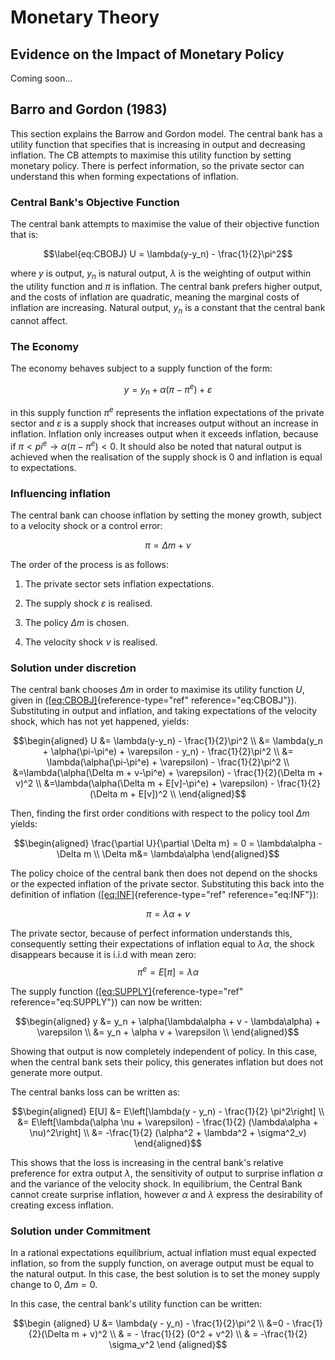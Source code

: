 # Monetary Theory

## Evidence on the Impact of Monetary Policy

Coming soon...

## Barro and Gordon (1983)

This section explains the Barrow and Gordon model. The central bank has
a utility function that specifies that is increasing in output and
decreasing inflation. The CB attempts to maximise this utility function
by setting monetary policy. There is perfect information, so the private
sector can understand this when forming expectations of inflation.

### Central Bank's Objective Function

The central bank attempts to maximise the value of their objective
function that is: 

$$\label{eq:CBOBJ}
  U = \lambda(y-y_n) - \frac{1}{2}\pi^2$$ 

where $y$ is output, $y_n$ is
natural output, $\lambda$ is the weighting of output within the utility
function and $\pi$ is inflation. The central bank prefers higher output,
and the costs of inflation are quadratic, meaning the marginal costs of
inflation are increasing. Natural output, $y_n$ is a constant that the
central bank cannot affect.

### The Economy

The economy behaves subject to a supply function of the form:

$$\label{eq:SUPPLY}
  y = y_n + \alpha(\pi-\pi^e) + \varepsilon$$ 
  
in this supply function $\pi^e$ represents the inflation expectations of the private sector and
$\varepsilon$ is a supply shock that increases output without an
increase in inflation. Inflation only increases output when it exceeds
inflation, because if $\pi < pi^e \rightarrow \alpha(\pi - \pi^e) < 0$.
It should also be noted that natural output is achieved when the
realisation of the supply shock is 0 and inflation is equal to
expectations.

### Influencing inflation

The central bank can choose inflation by setting the money growth,
subject to a velocity shock or a control error: 

$$\label{eq:INF}
  \pi = \Delta m + \nu$$ 
  
The order of the process is as follows:

1.  The private sector sets inflation expectations.

2.  The supply shock $\varepsilon$ is realised.

3.  The policy $\Delta m$ is chosen.

4.  The velocity shock $\nu$ is realised.

### Solution under discretion

The central bank chooses $\Delta m$ in order to maximise its utility
function $U$, given in ([\[eq:CBOBJ\]](#eq:CBOBJ){reference-type="ref"
reference="eq:CBOBJ"}). Substituting in output and inflation, and taking
expectations of the velocity shock, which has not yet happened, yields:

$$\begin{aligned}
    U &= \lambda(y-y_n) - \frac{1}{2}\pi^2 \\
    &= \lambda(y_n + \alpha(\pi-\pi^e) + \varepsilon - y_n) - \frac{1}{2}\pi^2 \\
    &= \lambda(\alpha(\pi-\pi^e) + \varepsilon) - \frac{1}{2}\pi^2 \\
    &=\lambda(\alpha(\Delta m + v-\pi^e) + \varepsilon) - \frac{1}{2}(\Delta m + v)^2 \\
    &=\lambda(\alpha(\Delta m + E[v]-\pi^e) + \varepsilon) - \frac{1}{2}(\Delta m + E[v])^2 \\
  \end{aligned}$$ 
  
  Then, finding the first order conditions with respect
to the policy tool $\Delta m$ yields: 

$$\begin{aligned}
        \frac{\partial U}{\partial \Delta m} = 0 = \lambda\alpha  - \Delta m \\
        \Delta m&= \lambda\alpha
    \end{aligned}$$

The policy choice of the central bank then does not depend on the shocks
or the expected inflation of the private sector. Substituting this back
into the definition of inflation
([\[eq:INF\]](#eq:INF){reference-type="ref" reference="eq:INF"}):

$$\pi = \lambda\alpha + \nu$$ 

The private sector, because of perfect
information understands this, consequently setting their expectations of
inflation equal to $\lambda\alpha$, the shock disappears because it is
i.i.d with mean zero: $$\pi^e = E[\pi] = \lambda\alpha$$

The supply function ([\[eq:SUPPLY\]](#eq:SUPPLY){reference-type="ref"
reference="eq:SUPPLY"}) can now be written: 

$$\begin{aligned}
      y &= y_n + \alpha(\lambda\alpha + v - \lambda\alpha) + \varepsilon \\ 
      &= y_n + \alpha v + \varepsilon \\ 
\end{aligned}$$

Showing that output is now completely independent of policy. In this
case, when the central bank sets their policy, this generates inflation
but does not generate more output.

The central banks loss can be written as: 

$$\begin{aligned}
      E[U] &= E\left[\lambda(y - y_n) - \frac{1}{2} \pi^2\right] \\
      &= E\left[\lambda(\alpha \nu + \varepsilon) - \frac{1}{2} (\lambda\alpha + \nu)^2\right] \\
      &= -\frac{1}{2} (\alpha^2 + \lambda^2 + \sigma^2_v)
\end{aligned}$$ 

This shows that the loss is increasing in the central
bank's relative preference for extra output $\lambda$, the sensitivity
of output to surprise inflation $\alpha$ and the variance of the
velocity shock. In equilibrium, the Central Bank cannot create surprise
inflation, however $\alpha$ and $\lambda$ express the desirability of
creating excess inflation.

### Solution under Commitment

In a rational expectations equilibrium, actual inflation must equal
expected inflation, so from the supply function, on average output must
be equal to the natural output. In this case, the best solution is to
set the money supply change to 0, $\Delta m =0$.

In this case, the central bank's utility function can be written:

$$\begin {aligned}
    U &= \lambda(y - y_n) - \frac{1}{2}\pi^2    \\
    &=0 - \frac{1}{2}(\Delta m + v)^2 \\
    & = - \frac{1}{2} (0^2 + v^2) \\ 
    & = -\frac{1}{2} \sigma_v^2
  \end {aligned}$$
